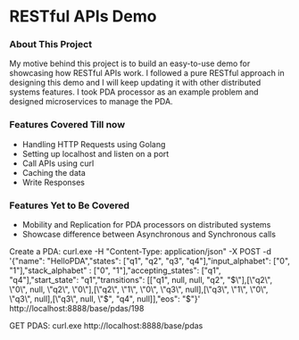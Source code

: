 # RESTful APIs Demo

### About This Project

My motive behind this project is to build an easy-to-use demo for showcasing how RESTful APIs work. I followed a pure RESTful approach in designing this demo and I will keep updating it with other distributed systems features. I took PDA processor as an example problem and designed microservices to manage the PDA.

### Features Covered Till now

* Handling HTTP Requests using Golang
* Setting up localhost and listen on a port
* Call APIs using curl
* Caching the data
* Write Responses

### Features Yet to Be Covered
* Mobility and Replication for PDA processors on distributed systems
* Showcase difference between Asynchronous and Synchronous calls



Create a PDA:
curl.exe -H "Content-Type: application/json" -X POST -d '{\"name\": \"HelloPDA\",\"states\": [\"q1\", \"q2\", \"q3\", \"q4\"],\"input_alphabet\": [\"0\", \"1\"],\"stack_alphabet\" : [\"0\", \"1\"],\"accepting_states\": [\"q1\", \"q4\"],\"start_state\": \"q1\",\"transitions\": [[\"q1\", null, null, \"q2\", \"$\"],[\"q2\", \"0\", null, \"q2\", \"0\"],[\"q2\", \"1\", \"0\", \"q3\", null],[\"q3\", \"1\", \"0\", \"q3\", null],[\"q3\", null, \"$\", \"q4\", null]],\"eos\": \"$\"}'  http://localhost:8888/base/pdas/198

GET PDAS:
curl.exe  http://localhost:8888/base/pdas
